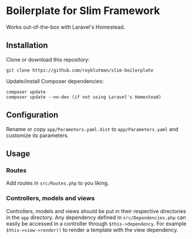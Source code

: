 # Boilerplate for Slim Framework
Works out-of-the-box with Laravel's Homestead.
## Installation
Clone or download this repository:
```
git clone https://github.com/royklutman/slim-boilerplate
```
Update/install Composer dependencies:
```
composer update
composer update --no-dev (if not using Laravel's Homestead)
```
## Configuration
Rename or copy `app/Parameters.yaml.dist` to `app/Parameters.yaml` and customize its parameters.
## Usage
### Routes
Add routes in `src/Routes.php` to you liking.
### Controllers, models and views
Controllers, models and views should be put in their respective directories in the `app` directory. Any dependency defined in `src/Dependencies.php` can easily be accessed in a controller through `$this->dependency`. For example `$this->view->render()` to render a template with the view dependency.
